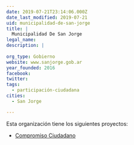 ```yaml
---
date: 2019-07-21T23:14:06.000Z
date_last_modified: 2019-07-21
uid: municipalidad-de-san-jorge
title: |
  Municipalidad De San Jorge
legal_name: 
description: |
  
org_type: Gobierno
website: www.sanjorge.gob.ar
year_founded: 2016
facebook: 
twitter: 
tags:
  - participación-ciudadana
cities: 
  - San Jorge

---
```


Esta organización tiene los siguientes proyectos:

- [Compromiso Ciudadano](/proyectos/compromiso-ciudadano)
